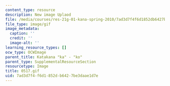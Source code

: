 ```yaml
---
content_type: resource
description: New image Uplaod
file: /media/courses/res-21g-01-kana-spring-2010/7ad3d7f4f6d1852db6427be3daae1d7e_0517.gif
file_type: image/gif
image_metadata:
  caption: ''
  credit: ''
  image-alt: ''
learning_resource_types: []
ocw_type: OCWImage
parent_title: Katakana "ka" - "ko"
parent_type: SupplementalResourceSection
resourcetype: Image
title: 0517.gif
uid: 7ad3d7f4-f6d1-852d-b642-7be3daae1d7e
---
```

